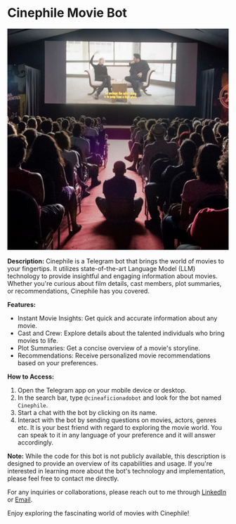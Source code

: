 # Cinephile Movie Bot

![Cinephile Bot](cinephile-movie-bot.jpeg )

**Description:** Cinephile is a Telegram bot that brings the world of movies to your fingertips. It utilizes state-of-the-art Language Model (LLM) technology to provide insightful and engaging information about movies. Whether you're curious about film details, cast members, plot summaries, or recommendations, Cinephile has you covered.

**Features:**
- Instant Movie Insights: Get quick and accurate information about any movie.
- Cast and Crew: Explore details about the talented individuals who bring movies to life.
- Plot Summaries: Get a concise overview of a movie's storyline.
- Recommendations: Receive personalized movie recommendations based on your preferences.

**How to Access:**
1. Open the Telegram app on your mobile device or desktop.
2. In the search bar, type `@cineaficionadobot` and look for the bot named `Cinephile`.
3. Start a chat with the bot by clicking on its name.
4. Interact with the bot by sending questions on movies, actors, genres etc. It is your best
   friend with regard to exploring the movie world. You can speak to it in any language of your
   preference and it will answer accordingly. 

**Note:** While the code for this bot is not publicly available, this description is designed to provide an overview of its capabilities and usage. If you're interested in learning more about the bot's technology and implementation, please feel free to contact me directly.

For any inquiries or collaborations, please reach out to me through [LinkedIn](www.linkedin.com/in/msarm-dsml) or [Email](mailto:matheus.sarmento@ufpe.br).

Enjoy exploring the fascinating world of movies with Cinephile!
